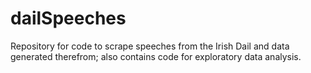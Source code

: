 # dailSpeeches
Repository for code to scrape speeches from the Irish Dail and data generated therefrom; also contains code for exploratory data analysis. 
